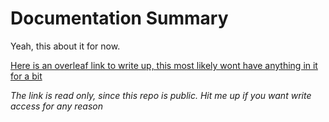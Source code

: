 # Documentation Summary

Yeah, this about it for now.

[Here is an overleaf link to write up, this most likely wont have anything in it for a bit](https://www.overleaf.com/read/wcmmhbqyzpcd)

*The link is read only, since this repo is public. Hit me up if you want write access for any reason*
